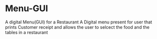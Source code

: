 # Menu-GUI
 A digital Menu(GUI) for a Restaurant
A Digital menu present for user that prints Customer receipt and allows the user to selcect the food and the tables in a restaurant